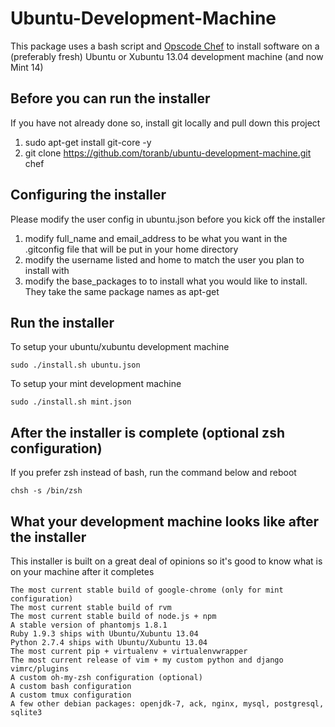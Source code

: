 Ubuntu-Development-Machine
==========================
This package uses a bash script and [Opscode Chef](http://wiki.opscode.com/display/chef/Home) to install software on a (preferably fresh) Ubuntu or Xubuntu 13.04 development machine (and now Mint 14)

Before you can run the installer
-----------------------
If you have not already done so, install git locally and pull down this project

1. sudo apt-get install git-core -y
2. git clone https://github.com/toranb/ubuntu-development-machine.git chef

Configuring the installer
-------------------------
Please modify the user config in ubuntu.json before you kick off the installer

1. modify full_name and email_address to be what you want in the .gitconfig file that will be put in your home directory
2. modify the username listed and home to match the user you plan to install with
3. modify the base_packages to to install what you would like to install. They take the same package names as apt-get

Run the installer
-----------------
To setup your ubuntu/xubuntu development machine

	sudo ./install.sh ubuntu.json

To setup your mint development machine

	sudo ./install.sh mint.json

After the installer is complete (optional zsh configuration)
-----------------
If you prefer zsh instead of bash, run the command below and reboot

	chsh -s /bin/zsh

What your development machine looks like after the installer
-----------------
This installer is built on a great deal of opinions so it's good to know what is on your machine after it completes

    The most current stable build of google-chrome (only for mint configuration)
	The most current stable build of rvm
    The most current stable build of node.js + npm
    A stable version of phantomjs 1.8.1
    Ruby 1.9.3 ships with Ubuntu/Xubuntu 13.04
    Python 2.7.4 ships with Ubuntu/Xubuntu 13.04
    The most current pip + virtualenv + virtualenvwrapper
    The most current release of vim + my custom python and django vimrc/plugins
    A custom oh-my-zsh configuration (optional)
    A custom bash configuration
    A custom tmux configuration
    A few other debian packages: openjdk-7, ack, nginx, mysql, postgresql, sqlite3

